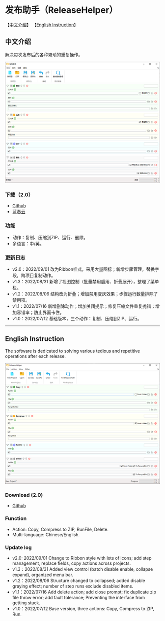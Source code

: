 # 发布助手（ReleaseHelper）

【[中文介绍](https://github.com/tp1415926535/ReleaseHelper#%E4%B8%AD%E6%96%87%E4%BB%8B%E7%BB%8D)】 【[English Instruction](https://github.com/tp1415926535/ReleaseHelper#english-instruction)】    

## 中文介绍

解决每次发布后的各种繁琐的重复操作。     

![图](https://github.com/tp1415926535/ReleaseHelper/blob/main/%E6%88%AA%E5%9B%BE/%E4%B8%AD%E6%96%87.png)   


### 下载（2.0）  
* [Github](https://github.com/tp1415926535/ReleaseHelper/raw/main/%E5%8F%91%E5%B8%83%E5%8A%A9%E6%89%8B%EF%BC%88ReleaseHelper%EF%BC%89v2.0.zip)   
* [蓝奏云](https://wwp.lanzouw.com/iB3tA0aqu4hi)

### 功能
* 动作：复制、压缩到ZIP、运行、删除。   
* 多语言：中/英。   

### 更新日志   
* v2.0：2022/09/01 改为Ribbon样式，采用大量图标；新增步骤管理，替换字段，跨项目复制动作。
* v1.3：2022/08/31 新增了视图控制（批量禁用启用、折叠展开），整理了菜单栏。
* v1.2：2022/08/06 结构改为折叠；增加禁用变灰效果；步骤运行数量排除了禁用项。
* v1.1：2022/07/16 新增删除动作；增加关闭提示；修复压缩文件重复抛错；增加容错率；防止界面卡住。   
* v1.0：2022/07/12 基础版本，三个动作：复制、压缩到ZIP、运行。    
 

---

## English Instruction
  
The software is dedicated to solving various tedious and repetitive operations after each release.        

![图](https://github.com/tp1415926535/ReleaseHelper/blob/main/%E6%88%AA%E5%9B%BE/%E8%8B%B1%E6%96%87.png)    

### Download (2.0)   
* [Github](https://github.com/tp1415926535/ReleaseHelper/raw/main/%E5%8F%91%E5%B8%83%E5%8A%A9%E6%89%8B%EF%BC%88ReleaseHelper%EF%BC%89v2.0.zip)

### Function
* Action: Copy, Compress to ZIP, RunFile, Delete.   
* Multi-language: Chinese/English.   

### Update log     
* v2.0: 2022/09/01 Change to Ribbon style with lots of icons; add step management, replace fields, copy actions across projects.
* v1.3：2022/08/31 Added view control (batch disable enable, collapse expand), organized menu bar.
* v1.2：2022/08/06 Structure changed to collapsed; added disable graying effect; number of step runs exclude disabled items. 
* v1.1：2022/07/16 Add delete action; add close prompt; fix duplicate zip file throw error; add fault tolerance; Preventing the interface from getting stuck.    
* v1.0：2022/07/12 Base version, three actions: Copy, Compress to ZIP, Run.    

